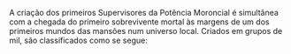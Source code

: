 ﻿A criação dos primeiros Supervisores da Potência Moroncial é simultânea com a chegada do primeiro sobrevivente mortal às margens de um dos primeiros mundos das mansões num universo local. Criados em grupos de mil, são classificados como se segue: